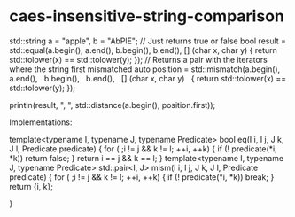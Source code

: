 # caes-insensitive-string-comparison

std::string a = "apple", b = "AbPlE";
// Just returns true or false
bool result = std::equal(a.begin(),
 a.end(),
 b.begin(),
 b.end(),
 [] (char x, char y)
 { return std::tolower(x) == std::tolower(y); });
// Returns a pair with the iterators where the string first mismatched
auto position = std::mismatch(a.begin(),
   a.end(),
   b.begin(),
   b.end(),
   [] (char x, char y)
   { return std::tolower(x) == std::tolower(y); });

println(result, ", ", std::distance(a.begin(), position.first));

Implementations:

template<typename I, typename J, typename Predicate>
bool eq(I i, I j, J k, J l, Predicate predicate)
 {
for ( ;i != j && k != l; ++i, ++k)
 {
if (! predicate(*i, *k)) return false;
 }
return i == j && k == l;
 }
template<typename I, typename J, typename Predicate>
std::pair<I, J> mism(I i, I j, J k, J l, Predicate predicate)
 {
for ( ;i != j && k != l; ++i, ++k)
 {
if (! predicate(*i, *k)) break;
 }
return {i, k};

}
